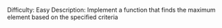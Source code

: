 Difficulty: Easy
Description: Implement a function that finds the maximum element based on the specified criteria